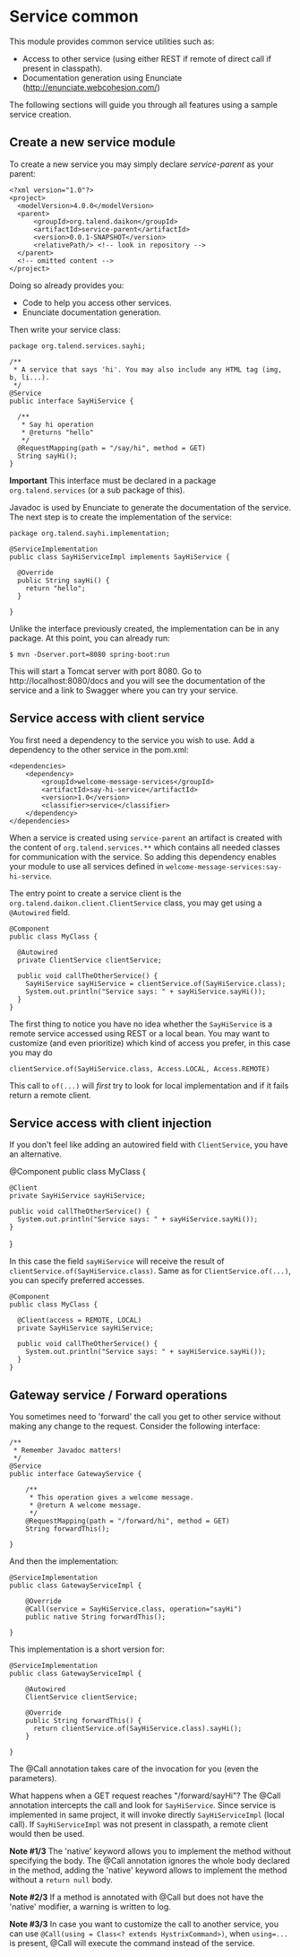 Service common
==============

This module provides common service utilities such as:
* Access to other service (using either REST if remote of direct call if present in classpath).
* Documentation generation using Enunciate (http://enunciate.webcohesion.com/)

The following sections will guide you through all features using a sample service creation.

Create a new service module
------------------------------------
To create a new service you may simply declare *service-parent* as your parent:

    <?xml version="1.0"?>
    <project>
      <modelVersion>4.0.0</modelVersion>
      <parent>
          <groupId>org.talend.daikon</groupId>
          <artifactId>service-parent</artifactId>
          <version>0.0.1-SNAPSHOT</version>
          <relativePath/> <!-- look in repository -->
      </parent>
      <!-- omitted content -->
    </project>

Doing so already provides you:
* Code to help you access other services.
* Enunciate documentation generation.

Then write your service class:

    package org.talend.services.sayhi;

    /**
     * A service that says 'hi'. You may also include any HTML tag (img, b, li...).
     */
    @Service
    public interface SayHiService {

      /**
       * Say hi operation
       * @returns "hello"
       */
      @RequestMapping(path = "/say/hi", method = GET)
      String sayHi();
    }

**Important** This interface must be declared in a package `org.talend.services` (or a sub package of this).

Javadoc is used by Enunciate to generate the documentation of the service. The next step is to create the implementation of the service:

    package org.talend.sayhi.implementation;

    @ServiceImplementation
    public class SayHiServiceImpl implements SayHiService {

      @Override
      public String sayHi() {
        return "hello";
      }

    }

Unlike the interface previously created, the implementation can be in any package.
At this point, you can already run:

    $ mvn -Dserver.port=8080 spring-boot:run

This will start a Tomcat server with port 8080. Go to http://localhost:8080/docs and you will see the documentation of the service and a link to Swagger where you can try your service.

Service access with client service
----------------------------------

You first need a dependency to the service you wish to use. Add a dependency to the other service in the pom.xml:

    <dependencies>
        <dependency>
            <groupId>welcome-message-services</groupId>
            <artifactId>say-hi-service</artifactId>
            <version>1.0</version>
            <classifier>service</classifier>
        </dependency>
    </dependencies>

When a service is created using `service-parent` an artifact is created with the content of `org.talend.services.**` which contains all needed classes for communication with the service. So adding this dependency enables your module to use all services defined in `welcome-message-services:say-hi-service`. 

The entry point to create a service client is the `org.talend.daikon.client.ClientService` class, you may get using a `@Autowired` field.

    @Component
    public class MyClass {

      @Autowired
      private ClientService clientService;

      public void callTheOtherService() {
        SayHiService sayHiService = clientService.of(SayHiService.class);
        System.out.println("Service says: " + sayHiService.sayHi());
      }
    }

The first thing to notice you have no idea whether the `SayHiService` is a remote service accessed using REST or a local bean.
You may want to customize (and even prioritize) which kind of access you prefer, in this case you may do

    clientService.of(SayHiService.class, Access.LOCAL, Access.REMOTE)

This call to `of(...)` will *first* try to look for local implementation and if it fails return a remote client.

Service access with client injection
------------------------------------

If you don't feel like adding an autowired field with `ClientService`, you have an alternative.

  @Component
  public class MyClass {

    @Client
    private SayHiService sayHiService;

    public void callTheOtherService() {
      System.out.println("Service says: " + sayHiService.sayHi());
    }
  }

In this case the field `sayHiService` will receive the result of `clientService.of(SayHiService.class)`.
Same as for `ClientService.of(...)`, you can specify preferred accesses.

    @Component
    public class MyClass {

      @Client(access = REMOTE, LOCAL)
      private SayHiService sayHiService;

      public void callTheOtherService() {
        System.out.println("Service says: " + sayHiService.sayHi());
      }
    }


Gateway service / Forward operations
------------------------------------

You sometimes need to 'forward' the call you get to other service without making any change to the request.
Consider the following interface:

    /**
     * Remember Javadoc matters!
     */
    @Service
    public interface GatewayService {

        /**
         * This operation gives a welcome message.
         * @return A welcome message.
         */
        @RequestMapping(path = "/forward/hi", method = GET)
        String forwardThis();

    }

And then the implementation:

    @ServiceImplementation
    public class GatewayServiceImpl {

        @Override
        @Call(service = SayHiService.class, operation="sayHi")
        public native String forwardThis();

    }

This implementation is a short version for:

    @ServiceImplementation
    public class GatewayServiceImpl {

        @Autowired
        ClientService clientService;

        @Override
        public String forwardThis() {
          return clientService.of(SayHiService.class).sayHi();
        }

    }

The @Call annotation takes care of the invocation for you (even the parameters).

What happens when a GET request reaches "/forward/sayHi"? The @Call annotation intercepts the call and look for `SayHiService`. Since service is implemented in same project, it will invoke directly `SayHiServiceImpl` (local call). If `SayHiServiceImpl` was not present in classpath, a remote client would then be used.

**Note #1/3** The 'native' keyword allows you to implement the method without specifying the body. The @Call annotation ignores the whole body declared in the method, adding the 'native' keyword allows to implement the method without a `return null` body.

**Note #2/3** If a method is annotated with @Call but does not have the 'native' modifier, a warning is written to log.

**Note #3/3** In case you want to customize the call to another service, you can use `@Call(using = Class<? extends HystrixCommand>)`, when `using=...` is present, @Call will execute the command instead of the service.


